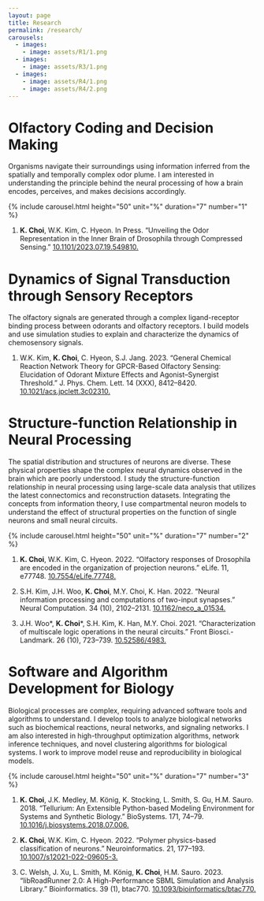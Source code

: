 ```yaml
---
layout: page
title: Research
permalink: /research/
carousels:
  - images: 
    - image: assets/R1/1.png
  - images: 
    - image: assets/R3/1.png
  - images: 
    - image: assets/R4/1.png
	- image: assets/R4/2.png
---
```


# Olfactory Coding and Decision Making

Organisms navigate their surroundings using information inferred from the spatially and temporally complex odor plume. I am interested in understanding the principle behind the neural processing of how a brain encodes, perceives, and makes decisions accordingly. 

{% include carousel.html height="50" unit="%" duration="7" number="1" %}

1. **K. Choi**, W.K. Kim, C. Hyeon. In Press. “Unveiling the Odor Representation in the Inner Brain of Drosophila through Compressed Sensing.” [10.1101/2023.07.19.549810.](https://doi.org/10.1101/2023.07.19.549810)


# Dynamics of Signal Transduction through Sensory Receptors

The olfactory signals are generated through a complex ligand-receptor binding process between odorants and olfactory receptors. I build models and use simulation studies to explain and characterize the dynamics of chemosensory signals.

1. W.K. Kim, **K. Choi**, C. Hyeon, S.J. Jang. 2023. “General Chemical Reaction Network Theory for GPCR-Based Olfactory Sensing: Elucidation of Odorant Mixture Effects and Agonist–Synergist Threshold.” J. Phys. Chem. Lett. 14 (XXX), 8412–8420. [10.1021/acs.jpclett.3c02310.](https://doi.org/10.1021/acs.jpclett.3c02310)


# Structure-function Relationship in Neural Processing

The spatial distribution and structures of neurons are diverse. These physical properties shape the complex neural dynamics observed in the brain which are poorly understood. I study the structure-function relationship in neural processing using large-scale data analysis that utilizes the latest connectomics and reconstruction datasets. Integrating the concepts from information theory, I use compartmental neuron models to understand the effect of structural properties on the function of single neurons and small neural circuits.

{% include carousel.html height="50" unit="%" duration="7" number="2" %}

1. **K. Choi**, W.K. Kim, C. Hyeon. 2022. “Olfactory responses of Drosophila are encoded in the organization of projection neurons.” eLife. 11, e77748. [10.7554/eLife.77748.](https://doi.org/10.7554/eLife.77748)

2. S.H. Kim, J.H. Woo, **K. Choi**, M.Y. Choi, K. Han. 2022. “Neural information processing and computations of two-input synapses.” Neural Computation. 34 (10), 2102–2131. [10.1162/neco_a_01534.](https://doi.org/10.1162/neco_a_01534)

3. J.H. Woo\*, **K. Choi**\*, S.H. Kim, K. Han, M.Y. Choi. 2021. “Characterization of multiscale logic operations in the neural circuits.” Front Biosci.-Landmark. 26 (10), 723–739. [10.52586/4983.](https://doi.org/10.52586/4983)


# Software and Algorithm Development for Biology

Biological processes are complex, requiring advanced software tools and algorithms to understand. I develop tools to analyze biological networks such as biochemical reactions, neural networks, and signaling networks. I am also interested in high-throughput optimization algorithms, network inference techniques, and novel clustering algorithms for biological systems. I work to improve model reuse and reproducibility in biological models.

{% include carousel.html height="50" unit="%" duration="7" number="3" %}

1. **K. Choi**, J.K. Medley, M. König, K. Stocking, L. Smith, S. Gu, H.M. Sauro. 2018. “Tellurium: An Extensible Python-based Modeling Environment for Systems and Synthetic Biology.” BioSystems. 171, 74–79. [10.1016/j.biosystems.2018.07.006.](https://doi.org/10.1016/j.biosystems.2018.07.006)

2. **K. Choi**, W.K. Kim, C. Hyeon. 2022. “Polymer physics-based classification of neurons.” Neuroinformatics. 21, 177–193. [10.1007/s12021-022-09605-3.](https://doi.org/10.1007/s12021-022-09605-3)

3. C. Welsh, J. Xu, L. Smith, M. König, **K. Choi**, H.M. Sauro. 2023. “libRoadRunner 2.0: A High-Performance SBML Simulation and Analysis Library.” Bioinformatics. 39 (1), btac770. [10.1093/bioinformatics/btac770.](https://doi.org/10.1093/bioinformatics/btac770)

